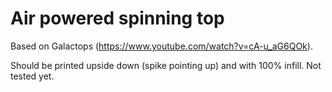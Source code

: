 Air powered spinning top
========================

Based on Galactops (https://www.youtube.com/watch?v=cA-u_aG6QOk).

Should be printed upside down (spike pointing up) and with 100% infill. Not tested yet.
